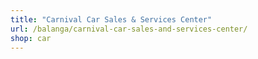 ```yaml
---
title: "Carnival Car Sales & Services Center"
url: /balanga/carnival-car-sales-and-services-center/
shop: car
---
```

